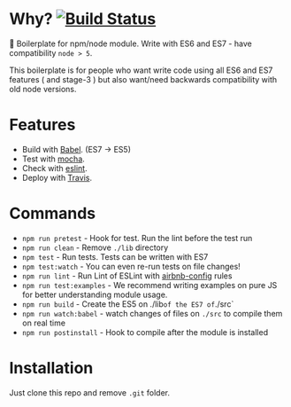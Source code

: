 # Why? [![Build Status](https://travis-ci.org/davidlondono/babel-boilerplate-module.svg?branch=master)](https://travis-ci.org/davidlondono/babel-boilerplate-module)
:page_with_curl: Boilerplate for npm/node module. Write with ES6 and ES7 - have compatibility `node > 5`.

This boilerplate is for people who want write code using all ES6 and ES7 features ( and stage-3 ) but also want/need backwards compatibility with old node versions. 

# Features
* Build with [Babel](https://babeljs.io). (ES7 -> ES5)
* Test with [mocha](https://mochajs.org).
* Check with [eslint](eslint.org).
* Deploy with [Travis](travis-ci.org).

# Commands
- `npm run pretest` - Hook for test. Run the lint before the test run 
- `npm run clean` - Remove `./lib` directory
- `npm test` - Run tests. Tests can be written with ES7
- `npm test:watch` - You can even re-run tests on file changes!
- `npm run lint` - Run Lint of ESLint with [airbnb-config](https://github.com/airbnb/javascript/tree/master/packages/eslint-config-airbnb) rules
- `npm run test:examples` - We recommend writing examples on pure JS for better understanding module usage.
- `npm run build` - Create the ES5 on ./lib` of the ES7 of `./src`
- `npm run watch:babel` - watch changes of files on `./src` to compile them on real time
- `npm run postinstall` - Hook to compile after the module is installed

# Installation
Just clone this repo and remove `.git` folder.

